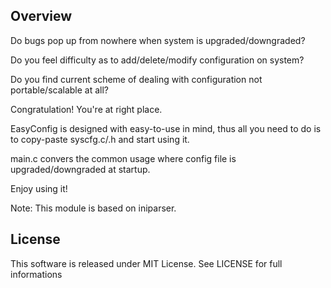 ## Overview

Do bugs pop up from nowhere when system is upgraded/downgraded?

Do you feel difficulty as to add/delete/modify configuration on system?

Do you find current scheme of dealing with configuration not portable/scalable at all?

Congratulation! You're at right place.

EasyConfig is designed with easy-to-use in mind, thus all you need to do is to copy-paste syscfg.c/.h and start using it.

main.c convers the common usage where config file is upgraded/downgraded at startup.

Enjoy using it!

Note: This module is based on iniparser. 

## License

This software is released under MIT License.
See LICENSE for full informations
